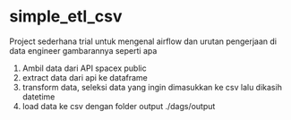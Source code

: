 # simple_etl_csv
Project sederhana trial untuk mengenal airflow dan urutan pengerjaan di data engineer gambarannya seperti apa

1. Ambil data dari API spacex public
2. extract data dari api ke dataframe
3. transform data, seleksi data yang ingin dimasukkan ke csv lalu dikasih datetime
4. load data ke csv dengan folder output ./dags/output
